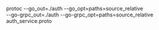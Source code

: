 protoc --go_out=./auth --go_opt=paths=source_relative \
--go-grpc_out=./auth --go-grpc_opt=paths=source_relative \
auth_service.proto